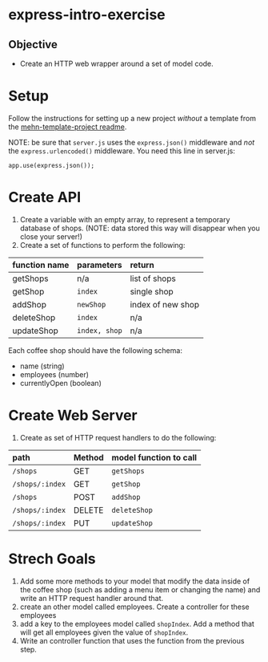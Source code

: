 # express-intro-exercise

## Objective

  - Create an HTTP web wrapper around a set of model code.

# Setup

Follow the instructions for setting up a new project *without* a template from the
[mehn-template-project readme](../mehn-template-project/readme.md).

NOTE: be sure that `server.js` uses the `express.json()` middleware and _not_
the `express.urlencoded()` middleware. You need this line in server.js:

`app.use(express.json());`


# Create API

1.  Create a variable with an empty array, to represent a temporary database of shops.
    (NOTE: data stored this way will disappear when you close your server!)
2.  Create a set of functions to perform the following:

| function name | parameters    | return            |
| :------------ | :------------ | :-----------------|
| getShops      | n/a           | list of shops     |
| getShop       | `index`       | single shop       |
| addShop       | `newShop`     | index of new shop |
| deleteShop    | `index`       | n/a               |
| updateShop    | `index, shop` | n/a               |

Each coffee shop should have the following schema:

  - name (string)
  - employees (number)
  - currentlyOpen (boolean)

# Create Web Server

1.  Create as set of HTTP request handlers to do the following:

| path            | Method | model function to call |
| :-------------- | :----- | :--------------------- |
| `/shops`        | GET    | `getShops`             |
| `/shops/:index` | GET    | `getShop`              |
| `/shops`        | POST   | `addShop`              |
| `/shops/:index` | DELETE | `deleteShop`           |
| `/shops/:index` | PUT    | `updateShop`           |

# Strech Goals

1.  Add some more methods to your model that modify the data inside of
    the coffee shop (such as adding a menu item or changing the name)
    and write an HTTP request handler around that.
2.  create an other model called employees. Create a controller for
    these employees
3.  add a key to the employees model called `shopIndex`. Add a method
    that will get all employees given the value of `shopIndex`.
4.  Write an controller function that uses the function from the
    previous step.
